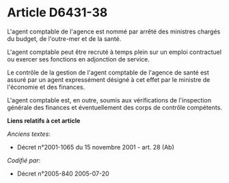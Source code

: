 # Article D6431-38

L'agent comptable de l'agence est nommé par arrêté des ministres chargés du budget, de l'outre-mer et de la santé.

L'agent comptable peut être recruté à temps plein sur un emploi contractuel ou exercer ses fonctions en adjonction de
service.

Le contrôle de la gestion de l'agent comptable de l'agence de santé est assuré par un agent expressément désigné à cet effet
par le ministre de l'économie et des finances.

L'agent comptable est, en outre, soumis aux vérifications de l'inspection générale des finances et éventuellement des corps
de contrôle compétents.

**Liens relatifs à cet article**

_Anciens textes_:

  - Décret n°2001-1065 du 15 novembre 2001 - art. 28 (Ab)

_Codifié par_:

  - Décret n°2005-840 2005-07-20
